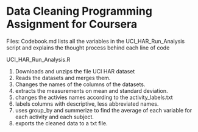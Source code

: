 # Data Cleaning Programming Assignment for Coursera

Files: 
Codebook.md
lists all the variables in the UCI_HAR_Run_Analysis script and explains the thought process behind each line of code

UCI_HAR_Run_Analysis.R
 1. Downloads and unzips the file UCI HAR dataset
 2. Reads the datasets and merges them.
 3. Changes the names of the columns of the datasets.
 4. extracts the measurements on mean and standard deviation.
 5. changes the activies names according to the activity_labels.txt
 6. labels columns with descriptive, less abbreviated names.
 7. uses group_by and summerize to find the average of each variable for each activity and each subject.
 8. exports the cleaned data to a txt file.
